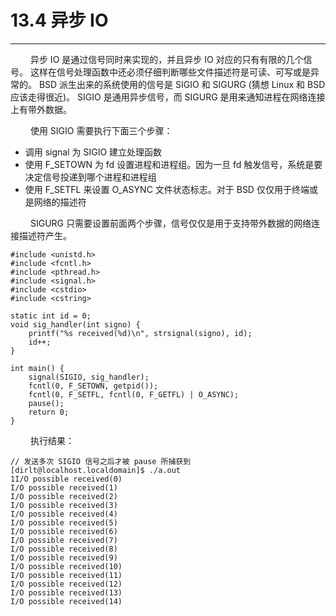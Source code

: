 # 13.4 异步 IO
***

&emsp;&emsp;
异步 IO 是通过信号同时来实现的，并且异步 IO 对应的只有有限的几个信号。
这样在信号处理函数中还必须仔细判断哪些文件描述符是可读、可写或是异常的。
BSD 派生出来的系统使用的信号是 SIGIO 和 SIGURG (猜想 Linux 和 BSD 应该走得很近)。
SIGIO 是通用异步信号，而 SIGURG 是用来通知进程在网络连接上有带外数据。

&emsp;&emsp;
使用 SIGIO 需要执行下面三个步骤：

+ 调用 signal 为 SIGIO 建立处理函数
+ 使用 F\_SETOWN 为 fd 设置进程和进程组。因为一旦 fd 触发信号，系统是要决定信号投递到哪个进程和进程组
+ 使用 F\_SETFL 来设置 O\_ASYNC 文件状态标志。对于 BSD 仅仅用于终端或是网络的描述符

&emsp;&emsp;
SIGURG 只需要设置前面两个步骤，信号仅仅是用于支持带外数据的网络连接描述符产生。

    #include <unistd.h>
    #include <fcntl.h>
    #include <pthread.h>
    #include <signal.h>
    #include <cstdio>
    #include <cstring>
    
    static int id = 0;
    void sig_handler(int signo) {
        printf("%s received(%d)\n", strsignal(signo), id);
        id++;
    }
    
    int main() {
        signal(SIGIO, sig_handler);
        fcntl(0, F_SETOWN, getpid());
        fcntl(0, F_SETFL, fcntl(0, F_GETFL) | O_ASYNC);
        pause();
        return 0;
    }

&emsp;&emsp;
执行结果：

    // 发送多次 SIGIO 信号之后才被 pause 所捕获到
    [dirlt@localhost.localdomain]$ ./a.out
    1I/O possible received(0)
    I/O possible received(1)
    I/O possible received(2)
    I/O possible received(3)
    I/O possible received(4)
    I/O possible received(5)
    I/O possible received(6)
    I/O possible received(7)
    I/O possible received(8)
    I/O possible received(9)
    I/O possible received(10)
    I/O possible received(11)
    I/O possible received(12)
    I/O possible received(13)
    I/O possible received(14)